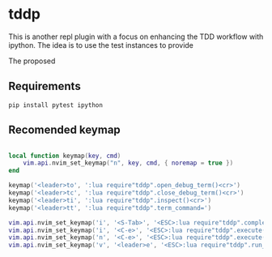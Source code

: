 # tddp
This is another repl plugin with a focus on enhancing the TDD
workflow with ipython. The idea is to use the test instances
to provide

The proposed 

## Requirements
```
pip install pytest ipython
```

## Recomended keymap
```lua

local function keymap(key, cmd)
	vim.api.nvim_set_keymap("n", key, cmd, { noremap = true })
end

keymap('<leader>to', ':lua require"tddp".open_debug_term()<cr>')
keymap('<leader>tc', ':lua require"tddp".close_debug_term()<cr>')
keymap('<leader>ti', ':lua require"tddp".inspect()<cr>')
keymap('<leader>tt', ':lua require"tddp".term_command=')

vim.api.nvim_set_keymap('i', '<S-Tab>', '<ESC>:lua require"tddp".complete()<cr>A', {noremap = true})
vim.api.nvim_set_keymap('i', '<C-e>', '<ESC>:lua require"tddp".execute()<cr>A<Cr>', {noremap = true})
vim.api.nvim_set_keymap('n', '<C-e>', '<ESC>:lua require"tddp".execute()<cr>j', {noremap = true})
vim.api.nvim_set_keymap('v', '<leader>e', '<ESC>:lua require"tddp".run_selected_text()<cr>', {noremap = true})

```
